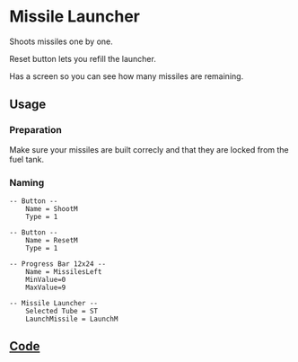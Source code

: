 # Missile Launcher

Shoots missiles one by one.

Reset button lets you refill the launcher.

Has a screen so you can see how many missiles are remaining.

## Usage
### Preparation

Make sure your missiles are built correcly and that they are locked from the fuel tank.

### Naming
```
-- Button --
    Name = ShootM
    Type = 1
```
```
-- Button --
    Name = ResetM
    Type = 1
```
```
-- Progress Bar 12x24 --
    Name = MissilesLeft
    MinValue=0
    MaxValue=9
```
```
-- Missile Launcher --
    Selected Tube = ST
    LaunchMissile = LaunchM
```

## [Code](src/MissileLauncher.yolol/)
<!--MARKDOWN-AUTO-DOCS:START (CODE:src=./src/MissileLauncher.yolol) -->

<!--MARKDOWN-AUTO-DOCS:END-->
